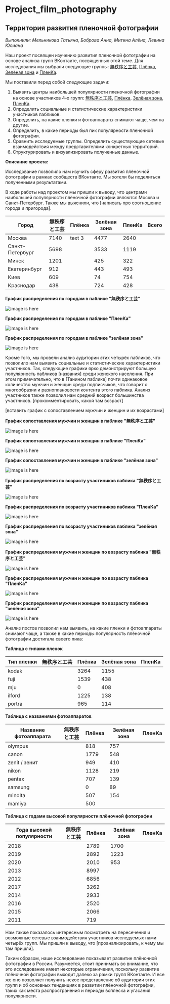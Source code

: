 # Project_film_photography
## Территория развития пленочной фотографии
_Выполнили: Мельникова Татьяна, Боброва Анна, Митина Алёна, Левина Юлиана_

Наш проект посвящен изучению развития пленочной фотографии на основе анализа групп ВКонтакте, посвященных этой теме.
Для исследования мы выбрали следующие группы: [無秩序と工芸](https://vk.com/besporyadokitehnologia), [Плёнка](https://vk.com/trita.plenka), [Зелёная зона](https://vk.com/zonazeleni) и [ПленКа](https://vk.com/plenka_predlozhka). 

Мы поставили перед собой следующие задачи:
1. Выявить центры наибольшей популярности пленочной фотографии на основе участников 4-х групп: [無秩序と工芸](https://vk.com/besporyadokitehnologia), [Плёнка](https://vk.com/trita.plenka), [Зелёная зона](https://vk.com/zonazeleni), [ПленКа](https://vk.com/plenka_predlozhka).
2. Определить социальные и статистические характеристики участников пабликов. 
3. Определить, на какие пленки и фотоаппараты снимают чаще, чем на другие.
4. Определить, в какие периоды был пик популярности пленочной фотографии.
5. Сравнить исследуемые группы. Определить существующие сетевые взаимодействия между представителями конкретных территорий.
6. Структурировать и визуализировать полученные данные.

**Описание проекта:**

Исследование позволило нам изучить сферу развития плёночной фотографии в рамках сообществ ВКонтакте. Мы хотели бы поделиться полученными результатами. 

В ходе работы над проектом мы пришли к выводу, что центрами наибольшей популярности плёночной фотографии являются Москва и Санкт-Петербург. 
Также мы выяснили, что [написать про соотношение города и пригорода]. 


Город |無秩序と工芸 | Плёнка | Зелёная зона | ПленКа | Всего 
-------|-------   |------  |-------       |------- |-------
Москва | 7140     | text 3 |    4477      | 2640 
Санкт-Петербург| 5698 |    |    3533      | 1119   |
Минск |  1201  |           |    425       | 322    |
Екатеринбург | 912  |       |   443       | 493    |
Киев | 609  |               |     74      | 754    |
Краснодар | 438  |          |    724      | 428    |

**График распределения по городам в паблике "無秩序と工芸"**

![image is here](City_bt.png)

**График распределения по городам в паблике "ПленКа"**

![image is here](city_plenKa.png)

**График распределения по городам в паблике "зелёная зона"**

![image is here](zonazelenicities.png)

Кроме того, мы провели анализ аудитории этих четырёх пабликов, что позволило нам выявить социальные и статистические характеристики участников. Так, следующие графики ярко демонстрируют большую популярность пабликов [названия] среди женского населения. При этом примечательно, что в [Танином паблике] почти одинаковое количество мужчин и женщин среди подписчиков, что говорит о многообразии и разноплановости контента этого паблика. 
Анализ участников также позволил нам средний возраст большинства участников. [прокомментировать, какой там возраст]

[вставить график с сопоставлением мужчин и женщин и их возрастами] 

**График сопоставления мужчин и женщин в паблике "無秩序と工芸"**

![image is here](sex_bt.png)

**График сопоставления мужчин и женщин в паблике "ПленКа"**

![image is here](sex_plenKa.png)

**График сопоставления мужчин и женщин в паблике "зелёная зона"**

![image is here](zonazelenigraph.png)

**График распределения по возрасту участиников паблика "無秩序と工芸"**

![image is here](Birth_bt.png)

**График распределения по возрасту участиников паблика "ПленКа"**

![image is here](birth_plenKa.png)

**График распределения по возрасту участиников паблика "зелёная зона"**

![image is here](zonazelenibirth.png)

**График распределения мужчин и женщин по возрасту паблика "無秩序と工芸"**

![image is here](FM_bt.png)

**График распределения мужчин и женщин по возрасту паблика "ПленКа"**

![image is here](fm_plenKa.png)

**График распределения мужчин и женщин по возрасту паблика "зелёная зона"**

![image is here](zonazelenimenwomen.png)

Анализ постов позволил нам выявить, на какие пленки и фотоаппараты снимают чаще, а также в какие периоды популярность плёночной фотографии достигала своего пика:



**Таблица с типами пленок**

Тип пленки                |無秩序と工芸 | Плёнка | Зелёная зона | ПленКа | 
--------------------------|-------    |------  |--------------|------- |
kodak                     |           | 3264   | 1155         |
fuji                      |           |   1539 | 438          |
mju                       |           |    0   | 408          |
ilford                    |           | 1225   | 138          |
portra                    |           |  965   | 114          |



**Таблица с названиями фотоаппаратов**

Название фотоаппарата     |無秩序と工芸 | Плёнка | Зелёная зона | ПленКа | 
--------------------------|-------    |------  |--------------|------- |
olympus                   |           |   818  | 757          |
canon                     |           |  1779  | 548          |
zenit / зенит             |           |   949  | 410          |
nikon                     |           |  1128  | 219          |
pentax                    |           |    707 | 139          |
samsung                   |           |    0    | 89          |
minolta                   |           |  507   | 154          |
mamiya                    |           | 500    |              |          |

**Таблица с годами высокой популярности плёночной фотографии**

Года высокой популярности |無秩序と工芸 | Плёнка | Зелёная зона | ПленКа | 
--------------------------|-------    |------  |--------------|------- |
2018                      |           |  2789  | 1700         |
2019                      |           | 2892   | 1223         |
2020                      |           |  2010  | 953          |
2013                     |            | 8997   |              |         |
2012                     |            | 6856  |              |         |
2017                     |            | 3262  |              |         |
2014                     |            | 2933  |              |         |
2016                     |            | 2520  |              |         |
2015                     |            | 2066  |              |         |
2011                     |            | 719  |              |         |

Нам также показалось интересным посмотреть на пересечения и возможные сетевые взаимодействия участников исследуемых нами четырёх групп. Мы пришли к выводу, что [проанализировать, к чему мы там пришли]. 

Таким образом, наше исследование показывает развитие плёночной фотографии в России. Разумеется, стоит принимать во внимание, что это исследование имеет некоторые ограничения, поскольку развитие плёночной фотографии выходит далеко за рамки групп ВКонтакте. И все же оно позволяет получить некое представление об аудитории этих групп и об основных тенденциях в развитии плёночной фотографии, таких как места распространения и периоды всплеска и угасания популярности.
